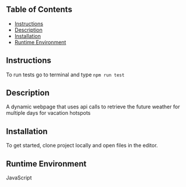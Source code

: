 ## Table of Contents

* [Instructions](#instructions)
* [Description](#description)
* [Installation](#installation)
* [Runtime Environment](#runtimeenvironment)

## Instructions

To run tests go to terminal and type `npm run test`

## Description

A dynamic webpage that uses api calls to retrieve the future weather for multiple days for vacation hotspots

## Installation

To get started, clone project locally and open files in the editor.

## Runtime Environment

JavaScript
